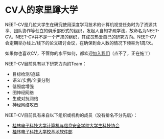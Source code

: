 # CV人的家里蹲大学  

NEET-CV是几位大学生在研究使用深度学习技术的计算机视觉任务时为了资源共享、团队协作等创立的俱乐部形式的组织，发起人自知才疏学浅，故命名为NEET-CV。NEET-CV并不是一个严肃的组织，其成员热爱自己的研究方向。NEET-CV会定期举办线上/线下的论文研讨会议，在确保到会人数的情况下频率为1周/次。

如果你也喜欢CV，不管你的水平如何，都欢迎[加入我们]()（点不了，正在施工）

NEET-CV目前具有以下研究方向的Team：  
- 目标检测/追踪
- 语义/实例/全景分割
- 低照度增强
- 图神经网络
- 生成对抗网络
- 神经网络攻击

NEET-CV目前具有来自以下组织或机构的成员（没有排名不分先后）：  
- [桂林电子科技大学计算机与信息安全学院大学生科技协会](https://hello.kexie.space/)
- [桂林电子科技大学校基地软件部](https://csd.guet.ltd/)

